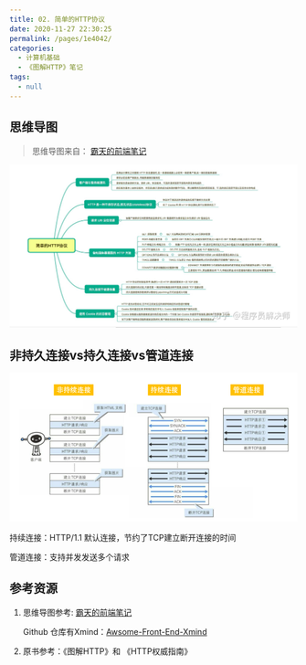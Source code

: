 ```yaml
---
title: 02. 简单的HTTP协议
date: 2020-11-27 22:30:25
permalink: /pages/1e4042/
categories: 
  - 计算机基础
  - 《图解HTTP》笔记
tags: 
  - null
---
```


## 思维导图

> 思维导图来自： [霸天的前端笔记](https://www.zhihu.com/column/c_57862727)

![img](./assets/img/v2-3b76470c07fd55138af8a3b5647b7707_r.jpg)

## 非持久连接vs持久连接vs管道连接

![image-20201127225650020](./assets/img/image-20201127225650020.png)

持续连接：HTTP/1.1 默认连接，节约了TCP建立断开连接的时间

管道连接：支持并发发送多个请求



## 参考资源

1. 思维导图参考:  [霸天的前端笔记](https://www.zhihu.com/column/c_57862727)

   Github 仓库有Xmind：[Awsome-Front-End-Xmind](https://github.com/bailinlin/Awsome-Front-End-Xmind)

2. 原书参考：《图解HTTP》和 《HTTP权威指南》